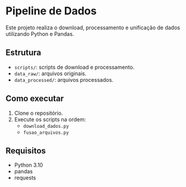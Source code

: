 # Pipeline de Dados

Este projeto realiza o download, processamento e unificação de dados utilizando Python e Pandas.

## Estrutura

- `scripts/`: scripts de download e processamento.
- `data_raw/`: arquivos originais.
- `data_processed/`: arquivos processados.

## Como executar

1. Clone o repositório.
2. Execute os scripts na ordem:
   - `download_dados.py`
   - `fusao_arquivos.py`

## Requisitos

- Python 3.10
- pandas
- requests
